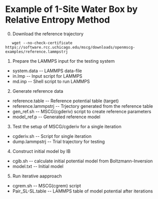 Example of 1-Site Water Box by Relative Entropy Method
======================================================

0. Download the reference trajectory
```
   wget --no-check-certificate https://software.rcc.uchicago.edu/mscg/downloads/openmscg-examples/reference.lammpstrj
```

1. Prepare the LAMMPS input for the testing system

  * system.data -- LAMMPS data-file
  * in.lmp      -- Input script for LAMMPS
  * md.inp      -- Shell script to run LAMMPS

2. Generate reference data

  * reference.table     -- Reference potential table (target)
  * reference.lammpstrj -- Trjectory generated from the reference table
  * gen_ref.sh          -- MSCG(cgderiv) script to create reference parameters
  * model_ref.p         -- Generated reference model

3. Test the setup of MSCG/cgderiv for a single iteration

  * cgderiv.sh     -- Script for single iteration
  * dump.lammpstrj -- Trial trajectory for testing

4. Construct initial model by IB

  * cgib.sh   -- calculate initial potential model from Boltzmann-Inversion
  * model.txt -- Initial model

5. Run iterative aapproach

  * cgrem.sh         -- MSCG(cgrem) script
  * Pair_SL-SL.table -- LAMMPS table of model potential after iterations
